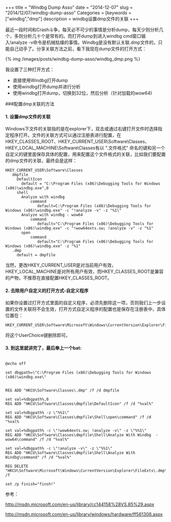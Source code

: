 +++
title = "Windbg Dump Asso"
date = "2014-12-07"
slug = "2014/12/07/windbg-dump-asso"
Categories = [keywords = ["windbg","dmp"]
description = windbg设置dmp文件的关联
+++

最近一段时间和Crash斗争，每天必不可少的事情是分析dump，每天少则分析几个，多则分析几十个是常有的。而打开dump到进入windbg cmd窗口输入!analyze -v命令是机械枯燥的事情。Windbg是没有默认关联.dmp文件的，只能自己动手了。分享关联方法之前，看下我现在dump文件的打开方式：

{% img /images/posts/windbg-dump-asso/windbg_dmp.png  %}

我设置了三种打开方式：

  * 直接使用Windbg打开dump
  * 使用windbg打开dump并进行分析
  * 使用windbg打开dump，切换到32位，然后分析（针对加载的wow64)

###配置dmp关联的方法

#### 1. 设置dmp文件的关联

Windows下文件的关联指的是在explorer下，双击或通过右键打开文件时选择指定程序打开。文件的关联方式可以通过注册表进行配置，在HKEY_CLASSES_ROOT、HKEY_CURRENT_USER\Software\Classes、HKEY_LOCAL_MACHINE\Software\Classes有以 ".文件格式" 命名的键和另一个自定义的键里面保存具体的配置，用来配置这个文件格式的关联，比如我们要配置的dmp文件的关联，最终会是这样：
```
HKEY_CURRENT_USER\Software\Classes
   dmpfile
     DefaultIcon
       default = "C:\Program Files (x86)\Debugging Tools for Windows (x86)\windbg.exe",0
     shell
       Analyze with windbg
           command
              default=C:\Program Files (x86)\Debugging Tools for Windows (x86)\windbg.exe" -c "!analyze -v" -z "%1\"
       Analyze with windbg - wow64
           command
              default="C:\Program Files (x86)\Debugging Tools for Windows (x86)\windbg.exe" -c "!wow64exts.sw; !analyze -v" -z "%1"
       open
           command
              default="C:\Program Files (x86)\Debugging Tools for Windows (x86)\windbg.exe" -z "%1"
   .dmp
     default = dmpfile
```

当然，更改HKEY_CURRENT_USER是对当前用户有效，HKEY_LOCAL_MACHINE是对所有用户有效，而HKEY_CLASSES_ROOT是兼容的产物，不推荐在直接配置HKEY_CLASSES_ROOT。

#### 2. 去除用户自定义的打开方式-自定义程序

 如果你设置过打开方式里面的自定义程序，必须先删除这一项，否则我们上一步设置的文件关联将不会生效，打开方式自定义程序的配置也是保存在注册表中，具体位置在：
 
 ```
 HKEY_CURRENT_USER\Software\Microsoft\Windows\CurrentVersion\Explorer\FileExts\.dmp\UserChoice
 ```
 
将这个UserChoice键删除即可。

#### 3. 到这里就讲完了，最后奉上一个bat:

<pre><code>
@echo off

set dbgpath=\"C:\Program Files (x86)\Debugging Tools for Windows (x86)\windbg.exe\"


REG ADD "HKCU\Software\Classes\.dmp" /f /d dmpfile

set val=%dbgpath%,0
REG ADD "HKCU\Software\Classes\dmpfile\DefaultIcon" /f /d "%val%"

set val=%dbgpath% -z \"%%1\"
REG ADD "HKCU\Software\Classes\dmpfile\Shell\open\command" /f /d "%val%

set val=%dbgpath% -c \"!wow64exts.sw; !analyze -v\" -z \"%%1\"
REG ADD "HKCU\Software\Classes\dmpfile\Shell\Analyze With Windbg  - wow64\command" /f /d "%val%"

set val=%dbgpath% -c \"!analyze -v\" -z \"%%1\"
REG ADD "HKCU\Software\Classes\dmpfile\Shell\Analyze With Windbg\command" /f /d "%val%"

REG DELETE "HKCU\Software\Microsoft\Windows\CurrentVersion\Explorer\FileExts\.dmp\UserChoice" /f

set /p finish="finsh!"
</code></pre>


参考：

http://msdn.microsoft.com/en-us/library/cc144158%28VS.85%29.aspx

http://msdn.microsoft.com/en-us/library/windows/hardware/ff561306.aspx
